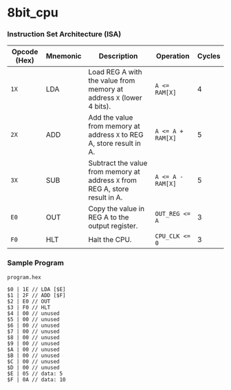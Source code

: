﻿# 8bit_cpu

### Instruction Set Architecture (ISA)
| Opcode (Hex) | Mnemonic | Description | Operation | Cycles |
|--------------|----------|-------------|-----------|--------|
| `1X`         | LDA      | Load REG A with the value from memory at address `X` (lower 4 bits). | `A <= RAM[X]` | 4 |
| `2X`         | ADD      | Add the value from memory at address `X` to REG A, store result in A. | `A <= A + RAM[X]` | 5 |
| `3X`         | SUB      | Subtract the value from memory at address `X` from REG A, store result in A. | `A <= A - RAM[X]` | 5 |
| `E0`         | OUT      | Copy the value in REG A to the output register. | `OUT_REG <= A` | 3 |
| `F0`         | HLT      | Halt the CPU. | `CPU_CLK <= 0` | 3 |

### Sample Program
`program.hex`
```
$0 | 1E // LDA [$E]
$1 | 2F // ADD [$F]
$2 | E0 // OUT
$3 | F0 // HLT
$4 | 00 // unused
$5 | 00 // unused
$6 | 00 // unused
$7 | 00 // unused
$8 | 00 // unused
$9 | 00 // unused
$A | 00 // unused
$B | 00 // unused
$C | 00 // unused
$D | 00 // unused
$E | 05 // data: 5
$F | 0A // data: 10
```
